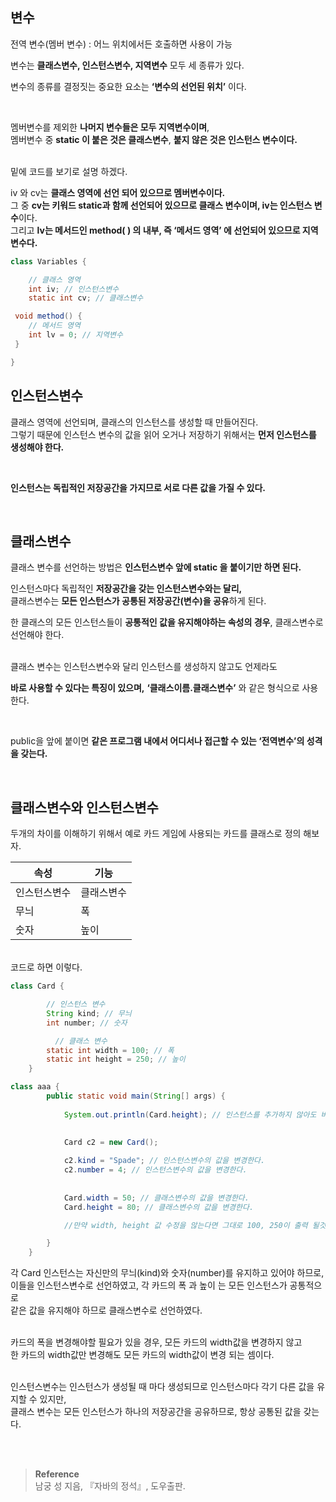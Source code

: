 ## 변수

전역 변수(멤버 변수) : 어느 위치에서든 호출하면 사용이 가능

변수는 **클래스변수, 인스턴스변수, 지역변수** 모두 세 종류가 있다.

변수의 종류를 결정짓는 중요한 요소는 **‘변수의 선언된 위치’** 이다.

<br/>

멤버변수를 제외한 **나머지 변수들은 모두 지역변수이며**, <br/>멤버변수 중 **static 이 붙은 것은 클래스변수**, **붙지 않은 것은 인스턴스 변수이다.**

<br/>밑에 코드를 보기로 설명 하겠다.

iv 와 cv는 **클래스 영역에 선언 되어 있으므로 멤버변수이다.** <br/>그 중 **cv는 키워드 static과 함께 선언되어 있으므로 클래스 변수이며, iv는 인스턴스 변수**이다. <br/>그리고 **lv는 메서드인 method( ) 의 내부, 즉 ‘메서드 영역’ 에 선언되어 있으므로 지역 변수다.**

```java
class Variables {

	// 클래스 영역
    int iv; // 인스턴스변수
    static int cv; // 클래스변수

 void method() {
	// 메서드 영역	
    int lv = 0; // 지역변수
 }

}
```

## 인스턴스변수

클래스 영역에 선언되며, 클래스의 인스턴스를 생성할 때 만들어진다. <br/>그렇기 때문에 인스턴스 변수의 값을 읽어 오거나 저장하기 위해서는 **먼저 인스턴스를 생성해야 한다.**

<br/>

**인스턴스는 독립적인 저장공간을 가지므로 서로 다른 값을 가질 수 있다.**

<br/>

## 클래스변수

클래스 변수를 선언하는 방법은 **인스턴스변수 앞에 static 을 붙이기만 하면 된다.**

인스턴스마다 독립적인 **저장공간을 갖는 인스턴스변수와는 달리,** <br/>클래스변수는 **모든 인스턴스가 공통된 저장공간(변수)을 공유**하게 된다.  

한 클래스의 모든 인스턴스들이 **공통적인 값을 유지해야하는 속성의 경우**, 클래스변수로 선언해야 한다.

<br/>클래스 변수는 인스턴스변수와 달리 인스턴스를 생성하지 않고도 언제라도 <br/>

**바로 사용할 수 있다는 특징이 있으며,** **‘클래스이름.클래스변수’** 와 같은 형식으로 사용한다.

<br/> 

public을 앞에 붙이면 **같은 프로그램 내에서 어디서나 접근할 수 있는 ‘전역변수’의 성격을 갖는다.**

<br/>

## 클래스변수와 인스턴스변수

두개의 차이를 이해하기 위해서 예로 카드 게임에 사용되는 카드를 클래스로 정의 해보자. 

| 속성 | 기능 |
| --- | --- |
| 인스턴스변수 | 클래스변수 |
| 무늬 | 폭 |
| 숫자 | 높이 |

<br/>코드로 하면 이렇다.

```java
class Card {

        // 인스턴스 변수
        String kind; // 무늬
        int number; // 숫자

	      // 클래스 변수
        static int width = 100; // 폭
        static int height = 250; // 높이
    }

class aaa {
        public static void main(String[] args) {
          
            System.out.println(Card.height); // 인스턴스를 추가하지 않아도 바로 출력 가능하다.
          
            
            Card c2 = new Card();

            c2.kind = "Spade"; // 인스턴스변수의 값을 변경한다.
            c2.number = 4; // 인스턴스변수의 값을 변경한다.
          
            
            Card.width = 50; // 클래스변수의 값을 변경한다.
            Card.height = 80; // 클래스변수의 값을 변경한다.

            //만약 width, height 값 수정을 않는다면 그대로 100, 250이 출력 될것이다.

        }
    }
```

각 Card 인스턴스는 자신만의 무늬(kind)와 숫자(number)를 유지하고 있어야 하므로, <br/>이들을 인스턴스변수로 선언하였고, 각 카드의 폭 과 높이 는 모든 인스턴스가 공통적으로 <br/>같은 값을 유지해야 하므로 클래스변수로 선언하였다. 

<br/>카드의 폭을 변경해야할 필요가 있을 경우, 모든 카드의 width값을 변경하지 않고 <br/>한 카드의 width값만 변경해도 모든 카드의 width값이 변경 되는 셈이다.

<br/>인스턴스변수는 인스턴스가 생성될 때 마다 생성되므로 인스턴스마다 각기 다른 값을 유지할 수 있지만, <br/>클래스 변수는 모든 인스턴스가 하나의 저장공간을 공유하므로, 항상 공통된 값을 갖는다.


<br/><br/>

>**Reference**
><br/>남궁 성 지음, 『자바의 정석』, 도우출판.
